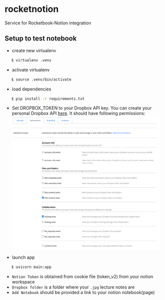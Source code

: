 # rocketnotion
Service for Rocketbook-Notion integration
## Setup to test notebook
* create new virtualenv
```bash
   $ virtualenv .venv
```

* activate virtualenv
```bash
   $ source .venv/bin/activate
```

* load dependencies
```bash
   $ pip install -r requirements.txt
```

* Set DROPBOX_TOKEN to your Dropbox API key. You can create your personal Dropbox API [here](https://www.dropbox.com/developers/apps). It should have following permissions:
![img](img/permissions.png)

* launch app
```bash
   $ uvicorn main:app
```
* `Notion Token` is obtained from cookie file (token_v2) from your notion workspace
* `Dropbox folder` is a folder where your `.jpg` lecture notes are
* `Add Notebook` should be provided a link to your notion notebook(page)
